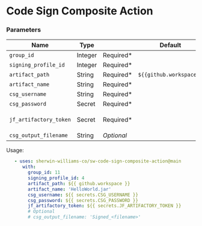 # Code Sign Composite Action

### Parameters
| Name | Type |      | Default | Note | 
| ---- | ---- | ---- | ------- | ---- |
`group_id` | Integer | Required* | 
`signing_profile_id` | Integer | Required* |
`artifact_path` | String | Required* | `${{github.workspace}}` 
`artifact_name` | String | Required* |
`csg_username` | String | Required* |
`csg_password` | Secret | Required* |
`jf_artifactory_token` | Secret | Required* | | Use: `${{ secrets.JF_ARTIFACTORY_TOKEN }}`
`csg_output_filename` | String | *Optional*

Usage:
```yaml
   - uses: sherwin-williams-co/sw-code-sign-composite-action@main
      with:
        group_id: 11
        signing_profile_id: 4
        artifact_path: ${{ github.workspace }}
        artifact_name: 'HelloWorld.jar'
        csg_username: ${{ secrets.CSG_USERNAME }}
        csg_password: ${{ secrets.CSG_PASSWORD }}
        jf_artifactory_token: ${{ secrets.JF_ARTIFACTORY_TOKEN }}
        # Optional
        # csg_output_filename: 'Signed_<filename>'
```
